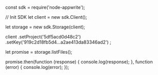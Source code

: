 const sdk = require('node-appwrite');

// Init SDK
let client = new sdk.Client();

let storage = new sdk.Storage(client);

client
    .setProject('5df5acd0d48c2')
    .setKey('919c2d18fb5d4...a2ae413da83346ad2')
;

let promise = storage.listFiles();

promise.then(function (response) {
    console.log(response);
}, function (error) {
    console.log(error);
});
